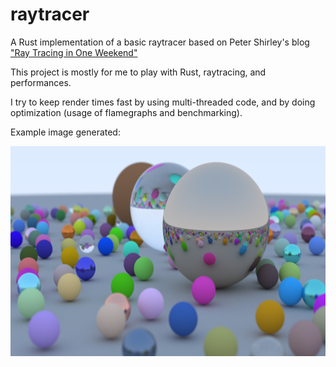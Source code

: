 # raytracer

A Rust implementation of a basic raytracer based on Peter Shirley's blog ["Ray Tracing in One Weekend"](https://raytracing.github.io/books/RayTracingInOneWeekend.html)

This project is mostly for me to play with Rust, raytracing, and performances.

I try to keep render times fast by using multi-threaded code, and by doing optimization (usage of flamegraphs and benchmarking).

Example image generated:

![Rendering spheres](https://github.com/LeBoucEtMistere/raytracer/blob/master/renders/render1.png?raw=true)
